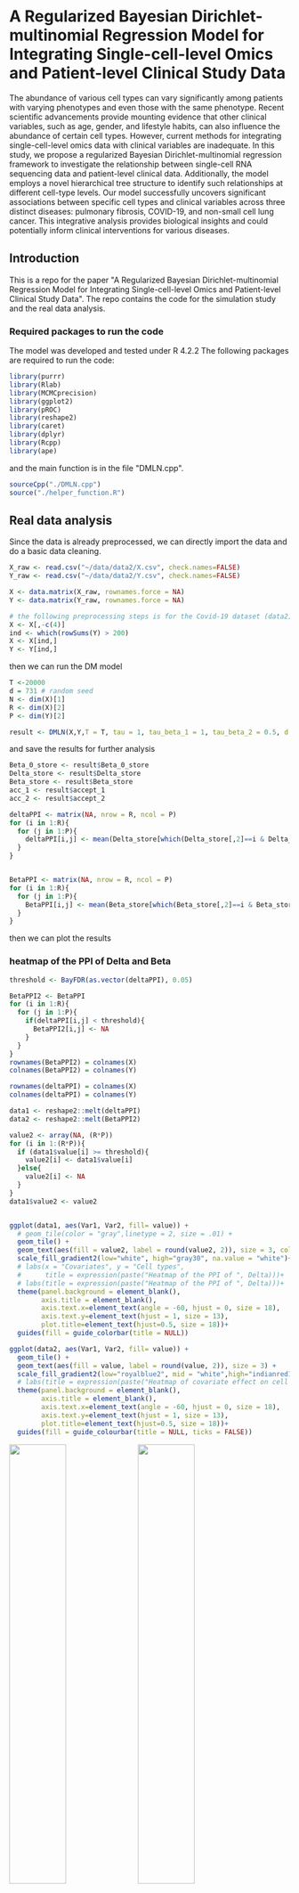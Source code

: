 # A Regularized Bayesian Dirichlet-multinomial Regression Model for Integrating Single-cell-level Omics and Patient-level Clinical Study Data

The abundance of various cell types can vary significantly among patients with varying phenotypes and even those with the same phenotype. Recent scientific advancements provide mounting evidence that other clinical variables, such as age, gender, and lifestyle habits, can also influence the abundance of certain cell types. However, current methods for integrating single-cell-level omics data with clinical variables are inadequate. In this study, we propose a regularized Bayesian Dirichlet-multinomial regression framework to investigate the relationship between single-cell RNA sequencing data and patient-level clinical data. Additionally, the model employs a novel hierarchical tree structure to identify such relationships at different cell-type levels. Our model successfully uncovers significant associations between specific cell types and clinical variables across three distinct diseases: pulmonary fibrosis, COVID-19, and non-small cell lung cancer. This integrative analysis provides biological insights and could potentially inform clinical interventions for various diseases.

## Introduction
This is a repo for the paper "A Regularized Bayesian Dirichlet-multinomial Regression Model for Integrating Single-cell-level Omics and Patient-level Clinical Study Data". The repo contains the code for the simulation study and the real data analysis. 
### Required packages to run the code
The model was developed and tested under R 4.2.2
The following packages are required to run the code:
```r
library(purrr)
library(Rlab)
library(MCMCprecision)
library(ggplot2)
library(pROC)
library(reshape2)
library(caret)
library(dplyr)
library(Rcpp)
library(ape)
```

and the main function is in the file "DMLN.cpp".
```r
sourceCpp("./DMLN.cpp")
source("./helper_function.R")
```

## Real data analysis
Since the data is already preprocessed, we can directly import the data and do a basic data cleaning.


```r
X_raw <- read.csv("~/data/data2/X.csv", check.names=FALSE)
Y_raw <- read.csv("~/data/data2/Y.csv", check.names=FALSE)

X <- data.matrix(X_raw, rownames.force = NA)
Y <- data.matrix(Y_raw, rownames.force = NA)

# the following preprocessing steps is for the Covid-19 dataset (data2)
X <- X[,-c(4)]
ind <- which(rowSums(Y) > 200)
X <- X[ind,]
Y <- Y[ind,]

```

then we can run the DM model
```r
T <-20000
d = 731 # random seed
N <- dim(X)[1]
R <- dim(X)[2]
P <- dim(Y)[2]

result <- DMLN(X,Y,T = T, tau = 1, tau_beta_1 = 1, tau_beta_2 = 0.5, d = d) # run the main model

```
and save the results for further analysis
```r
Beta_0_store <- result$Beta_0_store
Delta_store <- result$Delta_store
Beta_store <- result$Beta_store
acc_1 <- result$accept_1
acc_2 <- result$accept_2

deltaPPI <- matrix(NA, nrow = R, ncol = P)
for (i in 1:R){
  for (j in 1:P){
    deltaPPI[i,j] <- mean(Delta_store[which(Delta_store[,2]==i & Delta_store[,3]==j),4][(T/2):T])
  }
}


BetaPPI <- matrix(NA, nrow = R, ncol = P)
for (i in 1:R){
  for (j in 1:P){
    BetaPPI[i,j] <- mean(Beta_store[which(Beta_store[,2]==i & Beta_store[,3]==j),4][(T/2):T])
  }
}
```

then we can plot the results
### heatmap of the PPI of Delta and Beta

```r
threshold <- BayFDR(as.vector(deltaPPI), 0.05)

BetaPPI2 <- BetaPPI
for (i in 1:R){
  for (j in 1:P){
    if(deltaPPI[i,j] < threshold){
      BetaPPI2[i,j] <- NA
    }
  }
}
rownames(BetaPPI2) = colnames(X)
colnames(BetaPPI2) = colnames(Y)

rownames(deltaPPI) = colnames(X)
colnames(deltaPPI) = colnames(Y) 

data1 <- reshape2::melt(deltaPPI)
data2 <- reshape2::melt(BetaPPI2)

value2 <- array(NA, (R*P))
for (i in 1:(R*P)){
  if (data1$value[i] >= threshold){
    value2[i] <- data1$value[i]
  }else{
    value2[i] <- NA
  }
}
data1$value2 <- value2


ggplot(data1, aes(Var1, Var2, fill= value)) + 
  # geom_tile(color = "gray",linetype = 2, size = .01) +
  geom_tile() +
  geom_text(aes(fill = value2, label = round(value2, 2)), size = 3, col="white") +
  scale_fill_gradient2(low="white", high="gray30", na.value = "white")+
  # labs(x = "Covariates", y = "Cell types",
  #      title = expression(paste("Heatmap of the PPI of ", Delta)))+
  # labs(title = expression(paste("Heatmap of the PPI of ", Delta)))+
  theme(panel.background = element_blank(),
        axis.title = element_blank(),
        axis.text.x=element_text(angle = -60, hjust = 0, size = 18), 
        axis.text.y=element_text(hjust = 1, size = 13), 
        plot.title=element_text(hjust=0.5, size = 18))+
  guides(fill = guide_colorbar(title = NULL))

ggplot(data2, aes(Var1, Var2, fill= value)) + 
  geom_tile() +
  geom_text(aes(fill = value, label = round(value, 2)), size = 3) +
  scale_fill_gradient2(low="royalblue2", mid = "white",high="indianred1",na.value = "white")+
  # labs(title = expression(paste("Heatmap of covariate effect on cell type (", beta, ")")))+
  theme(panel.background = element_blank(),
        axis.title = element_blank(),
        axis.text.x=element_text(angle = -60, hjust = 0, size = 18), 
        axis.text.y=element_text(hjust = 1, size = 13), 
        plot.title=element_text(hjust=0.5, size = 18))+
  guides(fill = guide_colourbar(title = NULL, ticks = FALSE))

```
<p float="left">
    <img src='figure/data 2/data2-1.png' width='45%' height='45%' /> 
    <img src='figure/data 2/data2-2.png' width='45%' height='45%' /> 
</p>

### 95% credible interval of Beta
```r
row_name <- colnames(X)
col_name <- colnames(Y)

name_pair <- c()
quantiles <- c()
means <- c()
counts <- 0
for (i in 1:R){
  for (j in 1:P){
    if(deltaPPI[i,j] >= threshold){
      counts <- counts + 1
      new_name <- paste0(row_name[i],'__',col_name[j])
      name_pair <- c(name_pair, new_name)
      sub_beta <- Beta_store[which(Beta_store[,2] == i & Beta_store[,3] == j),4]
      quantiles <- cbind(quantiles, quantile(sub_beta[(T/2):T], c(0.025, 0.975)))
      means <- c(means,BetaPPI[i,j])
    }
  }
}
post_Beta <- cbind(t(quantiles),means)
rownames(post_Beta) <- name_pair
post_Beta <- data.frame(post_Beta)
post_Beta <- post_Beta[order(post_Beta$means,decreasing = FALSE),]
post_Beta$rowname <- as.character(rownames(post_Beta))
#Then turn it back into a factor with the levels in the correct order
post_Beta$rowname <- factor(post_Beta$rowname, levels=unique(post_Beta$rowname))
post_Beta$group <- ifelse(post_Beta$means > 0, "positive", "negative")

j <- ggplot(post_Beta)
j + geom_errorbar(aes(x = rowname, ymin = X2.5., ymax = X97.5.,color = as.factor(group)), width = 0.2, size = 1)+
  scale_color_manual(values = c("positive" = "indianred1", "negative" = "royalblue")) +
  geom_point(aes(rowname, means), shape = 16, size = 2) +
  geom_hline(linetype = "dotted", size = 0.5, aes(yintercept = 0))+
  # labs(title = expression(paste("95% credible intervals of ", beta)), color = NULL)+
  labs(x = "cell type and covariate pairs", y = expression(paste("values of ", beta)), color = NULL)+
  theme( panel.background = element_blank(),
         axis.title = element_text(size = 15),
         axis.line = element_line(size = 0.2, color = "black"),
         axis.text.x=element_text(hjust = 0, size = 15), 
         axis.text.y=element_text(size = 15), 
         plot.title=element_text(hjust=0.5, size = 18),
         plot.margin = margin(0.2, 3, 0.2, 0.2, "cm"),
         legend.position="none")+
  coord_flip(ylim = c(-2, 2))

```
this is the plot of the 95% credible interval of Beta

<img src='figure/data 2/2-1.png' width='50%' height='50%'> 
